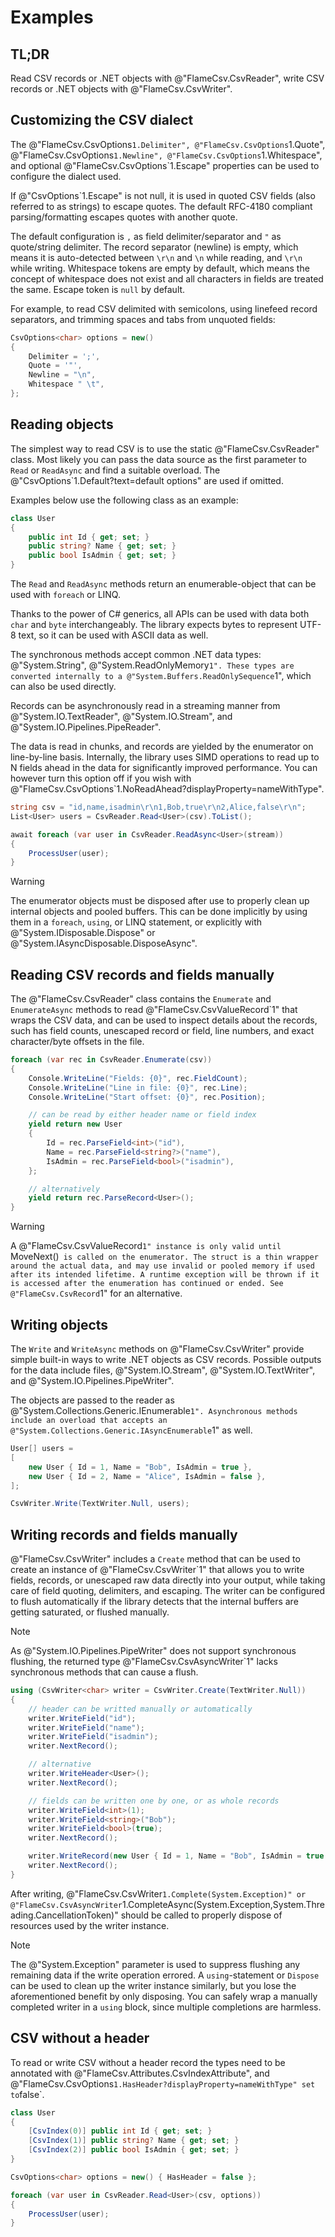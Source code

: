 # Examples

## TL;DR

Read CSV records or .NET objects with @"FlameCsv.CsvReader", write CSV records or .NET objects with @"FlameCsv.CsvWriter".

## Customizing the CSV dialect

The @"FlameCsv.CsvOptions`1.Delimiter", @"FlameCsv.CsvOptions`1.Quote", @"FlameCsv.CsvOptions`1.Newline", @"FlameCsv.CsvOptions`1.Whitespace", and optional @"FlameCsv.CsvOptions`1.Escape" properties can be used to configure the dialect used.

If @"CsvOptions`1.Escape" is not null, it is used in quoted CSV fields (also referred to as strings) to escape quotes. The default RFC-4180 compliant parsing/formatting escapes quotes with another quote.

The default configuration is `,` as field delimiter/separator and `"` as quote/string delimiter. The record separator (newline) is empty, which means it is auto-detected between `\r\n` and `\n` while reading, and `\r\n` while writing. Whitespace tokens are empty by default, which means the concept of whitespace does not exist and all characters in fields are treated the same. Escape token is `null` by default.

For example, to read CSV delimited with semicolons, using linefeed record separators, and trimming spaces and tabs from unquoted fields:

```cs
CsvOptions<char> options = new()
{
    Delimiter = ';',
    Quote = '"',
    Newline = "\n",
    Whitespace " \t",
};
```

## Reading objects

The simplest way to read CSV is to use the static @"FlameCsv.CsvReader" class. Most likely you can pass the data source as the first parameter to `Read` or `ReadAsync` and find a suitable overload. The @"CsvOptions`1.Default?text=default options" are used if omitted.

Examples below use the following class as an example:

```cs
class User
{
    public int Id { get; set; }
    public string? Name { get; set; }
    public bool IsAdmin { get; set; }
}
```

The `Read` and `ReadAsync` methods return an enumerable-object that can be used with `foreach` or LINQ.

Thanks to the power of C# generics, all APIs can be used with data both `char` and `byte` interchangeably. The library expects bytes to represent UTF-8 text, so it can be used with ASCII data as well.

The synchronous methods accept common .NET data types: @"System.String", @"System.ReadOnlyMemory`1". These types are converted internally to a @"System.Buffers.ReadOnlySequence`1", which can also be used directly.

Records can be asynchronously read in a streaming manner from @"System.IO.TextReader", @"System.IO.Stream", and @"System.IO.Pipelines.PipeReader".

The data is read in chunks, and records are yielded by the enumerator on line-by-line basis. Internally, the library uses SIMD operations to read up to N fields ahead in the data for significantly improved performance. You can however turn this option off if you wish with @"FlameCsv.CsvOptions`1.NoReadAhead?displayProperty=nameWithType".

```cs
string csv = "id,name,isadmin\r\n1,Bob,true\r\n2,Alice,false\r\n";
List<User> users = CsvReader.Read<User>(csv).ToList();
```

```cs
await foreach (var user in CsvReader.ReadAsync<User>(stream))
{
    ProcessUser(user);
}
```

> [!WARNING]
> The enumerator objects must be disposed after use to properly clean up internal objects and pooled buffers. This can be done implicitly by using them in a `foreach`, `using`, or LINQ statement, or explicitly with @"System.IDisposable.Dispose" or @"System.IAsyncDisposable.DisposeAsync".

## Reading CSV records and fields manually

The @"FlameCsv.CsvReader" class contains the `Enumerate` and `EnumerateAsync` methods to read @"FlameCsv.CsvValueRecord`1" that wraps the CSV data, and can be used to inspect details about the records, such has field counts, unescaped record or field, line numbers, and exact character/byte offsets in the file.

```cs
foreach (var rec in CsvReader.Enumerate(csv))
{
    Console.WriteLine("Fields: {0}", rec.FieldCount);
    Console.WriteLine("Line in file: {0}", rec.Line);
    Console.WriteLine("Start offset: {0}", rec.Position);

    // can be read by either header name or field index
    yield return new User
    {
        Id = rec.ParseField<int>("id"),
        Name = rec.ParseField<string?>("name"),
        IsAdmin = rec.ParseField<bool>("isadmin"),
    };

    // alternatively
    yield return rec.ParseRecord<User>();
}
```

> [!WARNING]
> A @"FlameCsv.CsvValueRecord`1" instance is only valid until `MoveNext()` is called on the enumerator. The struct is a thin wrapper around the actual data, and may use invalid or pooled memory if used after its intended lifetime. A runtime exception will be thrown if it is accessed after the enumeration has continued or ended. See @"FlameCsv.CsvRecord`1" for an alternative.

## Writing objects

The `Write` and `WriteAsync` methods on @"FlameCsv.CsvWriter" provide simple
built-in ways to write .NET objects as CSV records. Possible outputs for the data
include files, @"System.IO.Stream", @"System.IO.TextWriter", and @"System.IO.Pipelines.PipeWriter".

The objects are passed to the reader as @"System.Collections.Generic.IEnumerable`1". Asynchronous methods include an overload that accepts an @"System.Collections.Generic.IAsyncEnumerable`1" as well.

```cs
User[] users =
[
    new User { Id = 1, Name = "Bob", IsAdmin = true },
    new User { Id = 2, Name = "Alice", IsAdmin = false },
];

CsvWriter.Write(TextWriter.Null, users);
```

## Writing records and fields manually

@"FlameCsv.CsvWriter" includes a `Create` method that can be used to create an
instance of @"FlameCsv.CsvWriter`1" that allows you to write fields, records,
or unescaped raw data directly into your output, while taking care of field
quoting, delimiters, and escaping. The writer can be configured to flush automatically if the library detects that the internal buffers are getting saturated, or flushed manually.

> [!NOTE]
> As @"System.IO.Pipelines.PipeWriter" does not support synchronous flushing, the returned type @"FlameCsv.CsvAsyncWriter`1" lacks synchronous methods that can cause a flush.

```cs
using (CsvWriter<char> writer = CsvWriter.Create(TextWriter.Null))
{
    // header can be writted manually or automatically
    writer.WriteField("id");
    writer.WriteField("name");
    writer.WriteField("isadmin");
    writer.NextRecord();

    // alternative
    writer.WriteHeader<User>();
    writer.NextRecord();

    // fields can be written one by one, or as whole records
    writer.WriteField<int>(1);
    writer.WriteField<string>("Bob");
    writer.WriteField<bool>(true);
    writer.NextRecord();

    writer.WriteRecord(new User { Id = 1, Name = "Bob", IsAdmin = true });
    writer.NextRecord();
}
```

After writing, @"FlameCsv.CsvWriter`1.Complete(System.Exception)" or @"FlameCsv.CsvAsyncWriter`1.CompleteAsync(System.Exception,System.Threading.CancellationToken)" should be called to properly dispose of resources used by the writer instance.

> [!NOTE]
> The @"System.Exception" parameter is used to suppress flushing any remaining data if the write operation errored. A `using`-statement or `Dispose` can be used to clean up the writer instance similarly, but you lose the aforementioned benefit by only disposing. You can safely wrap a manually completed writer in a `using` block, since multiple completions are harmless.

## CSV without a header

To read or write CSV without a header record the types need to be annotated with @"FlameCsv.Attributes.CsvIndexAttribute", and @"FlameCsv.CsvOptions`1.HasHeader?displayProperty=nameWithType" set to`false`.

```cs
class User
{
    [CsvIndex(0)] public int Id { get; set; }
    [CsvIndex(1)] public string? Name { get; set; }
    [CsvIndex(2)] public bool IsAdmin { get; set; }
}

CsvOptions<char> options = new() { HasHeader = false };

foreach (var user in CsvReader.Read<User>(csv, options))
{
    ProcessUser(user);
}
```
